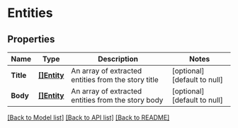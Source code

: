 # Entities

## Properties
Name | Type | Description | Notes
------------ | ------------- | ------------- | -------------
**Title** | [**[]Entity**](Entity.md) | An array of extracted entities from the story title | [optional] [default to null]
**Body** | [**[]Entity**](Entity.md) | An array of extracted entities from the story body | [optional] [default to null]

[[Back to Model list]](../README.md#documentation-for-models) [[Back to API list]](../README.md#documentation-for-api-endpoints) [[Back to README]](../README.md)


